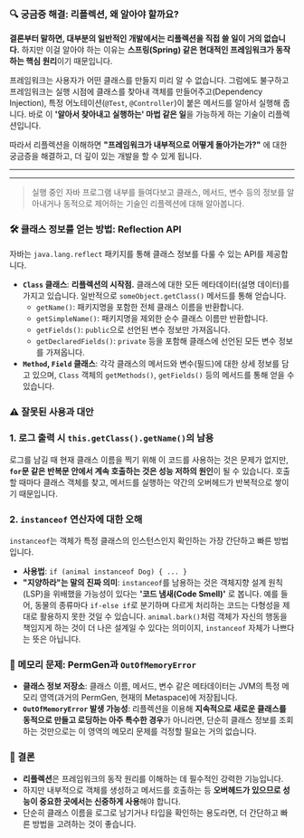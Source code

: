 ### 🔍 궁금증 해결: 리플렉션, 왜 알아야 할까요?

**결론부터 말하면, 대부분의 일반적인 개발에서는 리플렉션을 직접 쓸 일이 거의 없습니다.** 하지만 이걸 알아야 하는 이유는 **스프링(Spring) 같은 현대적인 프레임워크가 동작하는 핵심 원리**이기 때문입니다.

프레임워크는 사용자가 어떤 클래스를 만들지 미리 알 수 없습니다. 그럼에도 불구하고 프레임워크는 실행 시점에 클래스를 찾아내 객체를 만들어주고(Dependency Injection), 특정 어노테이션(`@Test`, `@Controller`)이 붙은 메서드를 알아서 실행해 줍니다. 바로 이 **'알아서 찾아내고 실행하는' 마법 같은 일**을 가능하게 하는 기술이 리플렉션입니다.

따라서 리플렉션을 이해하면 **"프레임워크가 내부적으로 어떻게 돌아가는가?"** 에 대한 궁금증을 해결하고, 더 깊이 있는 개발을 할 수 있게 됩니다.

---

---

> 실행 중인 자바 프로그램 내부를 들여다보고 클래스, 메서드, 변수 등의 정보를 알아내거나 동적으로 제어하는 기술인 리플렉션에 대해 알아봅니다.

### **🛠️ 클래스 정보를 얻는 방법: Reflection API**

자바는 `java.lang.reflect` 패키지를 통해 클래스 정보를 다룰 수 있는 API를 제공합니다.

- **`Class` 클래스**: **리플렉션의 시작점.** 클래스에 대한 모든 메타데이터(설명 데이터)를 가지고 있습니다. 일반적으로 `someObject.getClass()` 메서드를 통해 얻습니다.
  - `getName()`: 패키지명을 포함한 전체 클래스 이름을 반환합니다.
  - `getSimpleName()`: 패키지명을 제외한 순수 클래스 이름만 반환합니다.
  - `getFields()`: `public`으로 선언된 변수 정보만 가져옵니다.
  - `getDeclaredFields()`: `private` 등을 포함해 클래스에 선언된 모든 변수 정보를 가져옵니다.
- **`Method`, `Field` 클래스**: 각각 클래스의 메서드와 변수(필드)에 대한 상세 정보를 담고 있으며, `Class` 객체의 `getMethods()`, `getFields()` 등의 메서드를 통해 얻을 수 있습니다.

### **⚠️ 잘못된 사용과 대안**

### **1. 로그 출력 시 `this.getClass().getName()`의 남용**

로그를 남길 때 현재 클래스 이름을 찍기 위해 이 코드를 사용하는 것은 문제가 없지만, **`for`문 같은 반복문 안에서 계속 호출하는 것은 성능 저하의 원인**이 될 수 있습니다. 호출할 때마다 클래스 객체를 찾고, 메서드를 실행하는 약간의 오버헤드가 반복적으로 쌓이기 때문입니다.

### **2. `instanceof` 연산자에 대한 오해**

`instanceof`는 객체가 특정 클래스의 인스턴스인지 확인하는 가장 간단하고 빠른 방법입니다.

- **사용법**: `if (animal instanceof Dog) { ... }`
- **"지양하라"는 말의 진짜 의미**: `instanceof`를 남용하는 것은 객체지향 설계 원칙(LSP)을 위배했을 가능성이 있다는 **'코드 냄새(Code Smell)'** 로 봅니다. 예를 들어, 동물의 종류마다 `if-else if`로 분기하며 다르게 처리하는 코드는 다형성을 제대로 활용하지 못한 것일 수 있습니다. `animal.bark()`처럼 객체가 자신의 행동을 책임지게 하는 것이 더 나은 설계일 수 있다는 의미이지, `instanceof` 자체가 나쁘다는 뜻은 아닙니다.

### **💾 메모리 문제: PermGen과 `OutOfMemoryError`**

- **클래스 정보 저장소**: 클래스 이름, 메서드, 변수 같은 메타데이터는 JVM의 특정 메모리 영역(과거의 PermGen, 현재의 Metaspace)에 저장됩니다.
- **`OutOfMemoryError` 발생 가능성**: 리플렉션을 이용해 **지속적으로 새로운 클래스를 동적으로 만들고 로딩하는 아주 특수한 경우**가 아니라면, 단순히 클래스 정보를 조회하는 것만으로는 이 영역의 메모리 문제를 걱정할 필요는 거의 없습니다.

### **🎯 결론**

- **리플렉션**은 프레임워크의 동작 원리를 이해하는 데 필수적인 강력한 기능입니다.
- 하지만 내부적으로 객체를 생성하고 메서드를 호출하는 등 **오버헤드가 있으므로 성능이 중요한 곳에서는 신중하게 사용**해야 합니다.
- 단순히 클래스 이름을 로그로 남기거나 타입을 확인하는 용도라면, 더 간단하고 빠른 방법을 고려하는 것이 좋습니다.
